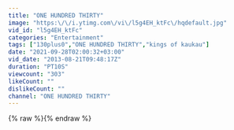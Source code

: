 ```yaml
---
title: "ONE HUNDRED THIRTY"
image: "https:\/\/i.ytimg.com\/vi\/l5g4EH_ktFc\/hqdefault.jpg"
vid_id: "l5g4EH_ktFc"
categories: "Entertainment"
tags: ["130plus0","ONE HUNDRED THIRTY","kings of kaukau"]
date: "2021-09-28T02:00:32+03:00"
vid_date: "2013-08-21T09:48:17Z"
duration: "PT10S"
viewcount: "303"
likeCount: ""
dislikeCount: ""
channel: "ONE HUNDRED THIRTY"
---
```

{% raw %}{% endraw %}
